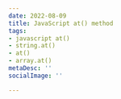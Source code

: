 ```yaml
---
date: 2022-08-09
title: JavaScript at() method
tags:
- javascript at()
- string.at()
- at()
- array.at()
metaDesc: ''
socialImage: ''

---
```

